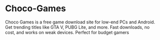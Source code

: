 # Choco-Games
Choco Games is a free game download site for low-end PCs and Android. Get trending titles like GTA V, PUBG Lite, and more. Fast downloads, no cost, and works on weak devices. Perfect for budget gamers
